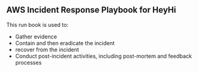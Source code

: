 ## AWS Incident Response Playbook for HeyHi

This run book is used to:

* Gather evidence
* Contain and then eradicate the incident
* recover from the incident
* Conduct post-incident activities, including post-mortem and feedback processes
